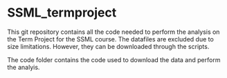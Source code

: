 # SSML_termproject

This git repository contains all the code needed to perform the analysis on the Term Project for the SSML course. The datafiles are excluded due to size limitations. However, they can be downloaded through the scripts. 

The code folder contains the code used to download the data and perform the analyis.
